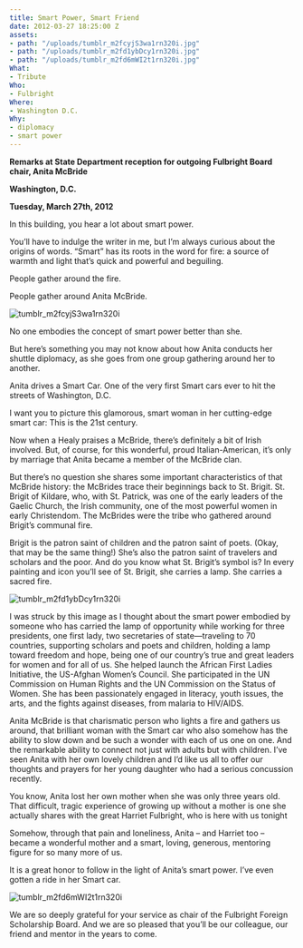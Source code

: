 ```yaml
---
title: Smart Power, Smart Friend
date: 2012-03-27 18:25:00 Z
assets:
- path: "/uploads/tumblr_m2fcyjS3wa1rn320i.jpg"
- path: "/uploads/tumblr_m2fd1ybDcy1rn320i.jpg"
- path: "/uploads/tumblr_m2fd6mWI2t1rn320i.jpg"
What:
- Tribute
Who:
- Fulbright
Where:
- Washington D.C.
Why:
- diplomacy
- smart power
---
```


**Remarks at State Department reception for outgoing Fulbright Board chair, Anita McBride**

**Washington, D.C.**

**Tuesday, March 27th, 2012**

In this building, you hear a lot about smart power.

You’ll have to indulge the writer in me, but I’m always curious about the origins of words.  “Smart” has its roots in the word for fire:  a source of warmth and light that’s quick and powerful and beguiling. 

People gather around the fire. 

People gather around Anita McBride.

![tumblr_m2fcyjS3wa1rn320i](/uploads/tumblr_m2fcyjS3wa1rn320i.jpg) 

No one embodies the concept of smart power better than she.

But here’s something you may not know about how Anita conducts her shuttle diplomacy, as she goes from one group gathering around her to another. 

Anita drives a Smart Car.  One of the very first Smart cars ever to hit the streets of Washington, D.C.  

I want you to picture this glamorous, smart woman in her cutting-edge smart car:  This is the 21st century. 

Now when a Healy praises a McBride, there’s definitely a bit of Irish involved.  But, of course, for this wonderful, proud Italian-American, it’s only by marriage that Anita became a member of the McBride clan.

But there’s no question she shares some important characteristics of that McBride history: the McBrides trace their beginnings back to St. Brigit.  St. Brigit of Kildare, who, with St. Patrick, was one of the early leaders of the Gaelic Church, the Irish community, one of the most powerful women in early Christendom.  The McBrides were the tribe who gathered around Brigit’s communal fire.

Brigit is the patron saint of children and the patron saint of poets. (Okay, that may be the same thing!)  She’s also the patron saint of travelers and scholars and the poor.  And do you know what St. Brigit’s symbol is?  In every painting and icon you’ll see of St. Brigit, she carries a lamp.  She carries a sacred fire. 

![tumblr_m2fd1ybDcy1rn320i](/uploads/tumblr_m2fd1ybDcy1rn320i.jpg) 

I was struck by this image as I thought about the smart power embodied by someone who has carried the lamp of opportunity while working for three presidents, one first lady, two secretaries of state—traveling to 70 countries, supporting scholars and poets and children, holding a lamp toward freedom and hope, being one of our country’s true and great leaders for women and for all of us.  She helped launch the African First Ladies Initiative, the US-Afghan Women’s Council.  She participated in the UN Commission on Human Rights and the UN Commission on the Status of Women.  She has been passionately engaged in literacy, youth issues, the arts, and the fights against diseases, from malaria to HIV/AIDS.  

Anita McBride is that charismatic person who lights a fire and gathers us around, that brilliant woman with the Smart car who also somehow has the ability to slow down and be such a wonder with each of us one on one.  And the remarkable ability to connect not just with adults but with children.  I’ve seen Anita with her own lovely children and I’d like us all to offer our thoughts and prayers for her young daughter who had a serious concussion recently.  

You know, Anita lost her own mother when she was only three years old.  That difficult, tragic experience of growing up without a mother is one she actually shares with the great Harriet Fulbright, who is here with us tonight 

Somehow, through that pain and loneliness, Anita – and Harriet too – became a wonderful mother and a smart, loving, generous, mentoring figure for so many more of us.  

It is a great honor to follow in the light of Anita’s smart power.  I’ve even gotten a ride in her Smart car.

![tumblr_m2fd6mWI2t1rn320i](/uploads/tumblr_m2fd6mWI2t1rn320i.jpg) 

We are so deeply grateful for your service as chair of the Fulbright Foreign Scholarship Board.  And we are so pleased that you’ll be our colleague, our friend and mentor in the years to come.
